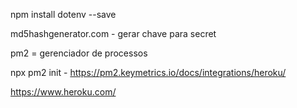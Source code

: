 npm install dotenv --save

md5hashgenerator.com - gerar chave para secret

pm2 = gerenciador de processos

npx pm2 init - https://pm2.keymetrics.io/docs/integrations/heroku/

https://www.heroku.com/